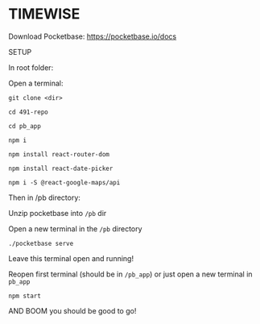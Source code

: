 # TIMEWISE

Download Pocketbase: https://pocketbase.io/docs

SETUP 

In root folder:

Open a terminal:

`git clone <dir>`

`cd 491-repo`

`cd pb_app`

`npm i`

`npm install react-router-dom`

`npm install react-date-picker`

`npm i -S @react-google-maps/api`



Then in /pb directory:

Unzip pocketbase into `/pb` dir

Open a new terminal in the `/pb` directory

`./pocketbase serve`

Leave this terminal open and running!

Reopen first terminal (should be in `/pb_app`) or just open a new terminal in `pb_app`

`npm start`

AND BOOM you should be good to go!
